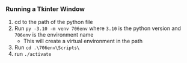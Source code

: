 ### Running a Tkinter Window
1. cd to the path of the python file
2. Run `py -3.10 -m venv 706env` where `3.10` is the python version and `706env` is the environment name
    - This will create a virtual environment in the path
3. Run `cd .\706env\Scripts\` 
4. run `./activate`